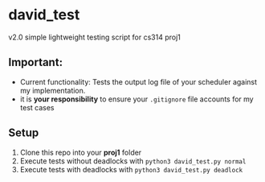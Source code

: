 # david_test
v2.0
simple lightweight testing script for cs314 proj1

## Important:
- Current functionality: Tests the output log file of your scheduler against my implementation.
- it is **your responsibility** to ensure your `.gitignore` file accounts for my test cases

## Setup
1. Clone this repo into your **proj1** folder
2. Execute tests without deadlocks with `python3 david_test.py normal`
3. Execute tests with deadlocks with `python3 david_test.py deadlock`
